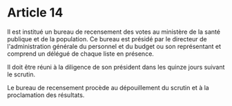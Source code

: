 # Article 14

Il est institué un bureau de recensement des votes au ministère de la santé publique et de la population.  Ce bureau est présidé par le directeur de l'administration générale du personnel et du budget ou son représentant et comprend un délégué de chaque liste en présence.

Il doit être réuni à la diligence de son président dans les quinze jours suivant le scrutin.

Le bureau de recensement procède au dépouillement du scrutin et à la proclamation des résultats.

